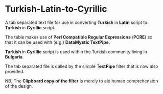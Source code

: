 # Turkish-Latin-to-Cyrillic
A tab separated text file for use in converting **Turkish** in **Latin** script to **Turkish** in **Cyrillic** script.

The table makes use of **Perl Compatible Regular Expressions** (**PCRE**) so that it can be used with (e.g.) **DataMystic TextPipe**.

**Turkish** in **Cyrillic** script is used within the Turkish community living in **Bulgaria**.

The tab separated file is called by the simple **TextPipe** filter that is now also provided.

NB. The **Clipboard copy of the filter** is merely to aid human comprehension of the design.
